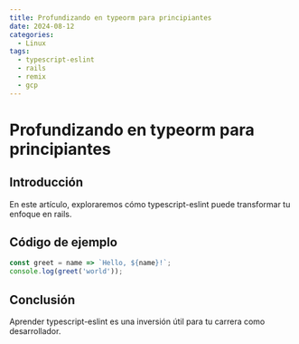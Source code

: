 ```yaml
---
title: Profundizando en typeorm para principiantes
date: 2024-08-12
categories:
  - Linux
tags:
  - typescript-eslint
  - rails
  - remix
  - gcp
---
```


# Profundizando en typeorm para principiantes

## Introducción

En este artículo, exploraremos cómo typescript-eslint puede transformar tu enfoque en rails.

## Código de ejemplo

```javascript
const greet = name => `Hello, ${name}!`;
console.log(greet('world'));
```

## Conclusión

Aprender typescript-eslint es una inversión útil para tu carrera como desarrollador.